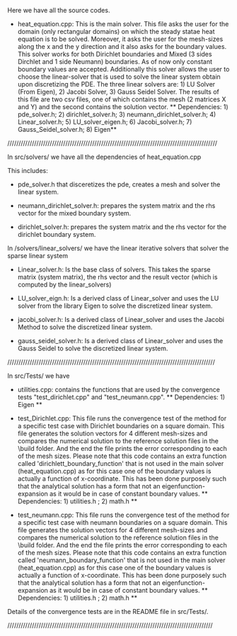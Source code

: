 
Here we have all the source codes.

- heat_equation.cpp: This is the main solver. This file asks the user for the domain (only rectangular domains) on which the steady statae heat equation is to be solved. Moreover, it asks the user for 			the mesh-sizes along the x and the y direction and it also asks for the boundary values. This solver works for both Dirichlet boundaries and Mixed (3 sides Dirchlet and 1 side 				Neumann) boundaries. As of now only constant boundary values are accepted. Additionally this solver allows the user to choose the linear-solver that is used to solve the linear 			system obtain upon discretizing the PDE. The three linear solvers are: 1) LU Solver (From Eigen), 2) Jacobi Solver, 3) Gauss Seidel Solver. The results of this file are two csv 			files, one of which contains the mesh (2 matrices X and Y) and the second contains the solution vector.
			** Dependencies: 1) pde_solver.h; 2) dirichlet_solver.h; 3) neumann_dirichlet_solver.h; 4) Linear_solver.h; 5) LU_solver_eigen.h; 6) Jacobi_solver.h; 7) Gauss_Seidel_solver.h; 
			8) Eigen**
			
			
//////////////////////////////////////////////////////////////////////////////////////////////

In src/solvers/ we have all the dependencies of heat_equation.cpp

This includes: 

- pde_solver.h that disceretizes the pde, creates a mesh and solver the linear system.

- neumann_dirichlet_solver.h: prepares the system matrix and the rhs vector for the mixed boundary system.

- dirichlet_solver.h: prepares the system matrix and the rhs vector for the dirichlet boundary system.

In /solvers/linear_solvers/ we have the linear iterative solvers that solver the sparse linear system

- Linear_solver.h: Is the base class of solvers. This takes the sparse matrix (system matrix), the rhs vector and the result vector (which is computed by the linear_solvers)

- LU_solver_eign.h: Is a derived class of Linear_solver and uses the LU solver from the library Eigen to solve the discretized linear system.

- jacobi_solver.h: Is a derived class of Linear_solver and uses the Jacobi Method to solve the discretized linear system.

- gauss_seidel_solver.h: Is a derived class of Linear_solver and uses the Gauss Seidel to solve the discretized linear system.


/////////////////////////////////////////////////////////////////////////////////////////////

In src/Tests/ we have
- utilities.cpp: contains the functions that are used by the convergence tests "test_dirichlet.cpp" and "test_neumann.cpp".
		 ** Dependencies: 1) Eigen **


- test_Dirichlet.cpp: This file runs the convergence test of the method for a specific test case with Dirichlet boundaries on a square domain. This file generates the solution vectors for 4 different 			mesh-sizes and compares the numerical solution to the reference solution files in the \build folder. And the end the file prints the error corresponding to each of the mesh sizes. 
			Please note that this code contains an extra function called 'dirichlett_boundary_function' that is not used in the main solver (heat_equation.cpp) as for this case
			one of the boundary values is actually a function of x-coordinate. This has been done purposely such that the analytical solution has a form that not an eigenfunction-expansion as 				it would be in case of constant boundary values.
			** Dependencies: 1) utilities.h ; 2) math.h **

- test_neumann.cpp: This file runs the convergence test of the method for a specific test case with neumann boundaries on a square domain. This file generates the solution vectors for 4 different 				mesh-sizes and compares the numerical solution to the reference solution files in the \build folder. And the end the file prints the error corresponding to each of the mesh sizes. 
			Please note that this code contains an extra function called 'neumann_boundary_function' that is not used in the main solver (heat_equation.cpp) as for this case
			one of the boundary values is actually a function of x-coordinate. This has been done purposely such that the analytical solution has a form that not an eigenfunction-expansion as 				it would be in case of constant boundary values.
			** Dependencies: 1) utilities.h ; 2) math.h **			
			
Details of the convergence tests are in the README file in src/Tests/.

////////////////////////////////////////////////////////////////////////////////////////////








